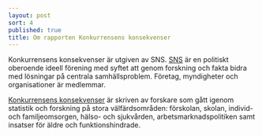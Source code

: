 ```yaml
---
layout: post
sort: 4
published: true
title: Om rapporten Konkurrensens konsekvenser
---
```

Konkurrensens konsekvenser är utgiven av SNS. [SNS](http://www.sns.se/om-sns/ "Om SNS") är en politiskt oberoende ideell förening med syftet att genom forskning och fakta bidra med lösningar på centrala samhällsproblem. Företag, myndigheter och organisationer är medlemmar. 

[Konkurrensens konsekvenser](http://www.sns.se/aktuellt/konkurrensens-konsekvenser-vad-hander-med-svensk-valfard/ "SNS - Konkurrensens konsekvenser") är skriven av forskare som gått igenom statistik och forskning på stora välfärdsområden: förskolan, skolan, individ- och familjeomsorgen, hälso- och sjukvården, arbetsmarknadspolitiken samt insatser för äldre och funktionshindrade.
